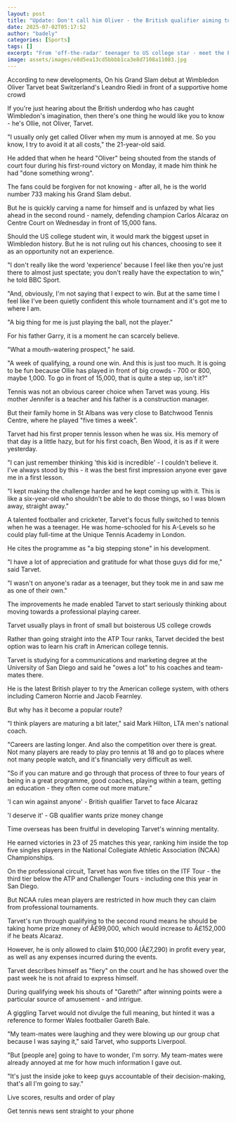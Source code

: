 ```yaml
---
layout: post
title: "Update: Don't call him Oliver - the British qualifier aiming to stun Alcaraz"
date: 2025-07-02T05:17:52
author: "badely"
categories: [Sports]
tags: []
excerpt: "From 'off-the-radar' teenager to US college star - meet the British qualifier seeking to shock defending champion Carlos Alcaraz at Wimbledon."
image: assets/images/e8d5ea13cd5bbbb1ca3e8d7108a11083.jpg
---
```


According to new developments, On his Grand Slam debut at Wimbledon Oliver Tarvet beat Switzerland's Leandro Riedi in front of a supportive home crowd 

If you're just hearing about the British underdog who has caught Wimbledon's imagination, then there's one thing he would like you to know - he's Ollie, not Oliver, Tarvet.

"I usually only get called Oliver when my mum is annoyed at me. So you know, I try to avoid it at all costs," the 21-year-old said.

He added that when he heard "Oliver" being shouted from the stands of court four during his first-round victory on Monday, it made him think he had "done something wrong".

The fans could be forgiven for not knowing - after all, he is the world number 733 making his Grand Slam debut.

But he is quickly carving a name for himself and is unfazed by what lies ahead in the second round - namely, defending champion Carlos Alcaraz on Centre Court on Wednesday in front of 15,000 fans. 

Should the US college student win, it would mark the biggest upset in Wimbledon history. But he is not ruling out his chances, choosing to see it as an opportunity not an experience.

"I don't really like the word 'experience' because I feel like then you're just there to almost just spectate; you don't really have the expectation to win," he told BBC Sport.

"And, obviously, I'm not saying that I expect to win. But at the same time I feel like I've been quietly confident this whole tournament and it's got me to where I am.

"A big thing for me is just playing the ball, not the player." 

For his father Garry, it is a moment he can scarcely believe.

"What a mouth-watering prospect," he said.

"A week of qualifying, a round one win. And this is just too much. It is going to be fun because Ollie has played in front of big crowds - 700 or 800, maybe 1,000. To go in front of 15,000, that is quite a step up, isn't it?"

Tennis was not an obvious career choice when Tarvet was young. His mother Jennifer is a teacher and his father is a construction manager.

But their family home in St Albans was very close to Batchwood Tennis Centre, where he played "five times a week".

Tarvet had his first proper tennis lesson when he was six. His memory of that day is a little hazy, but for his first coach, Ben Wood, it is as if it were yesterday.

"I can just remember thinking 'this kid is incredible' - I couldn't believe it. I've always stood by this - it was the best first impression anyone ever gave me in a first lesson.

"I kept making the challenge harder and he kept coming up with it. This is like a six-year-old who shouldn't be able to do those things, so I was blown away, straight away."

A talented footballer and cricketer, Tarvet's focus fully switched to tennis when he was a teenager. He was home-schooled for his A-Levels so he could play full-time at the Unique Tennis Academy in London.

He cites the programme as "a big stepping stone" in his development.

"I have a lot of appreciation and gratitude for what those guys did for me," said Tarvet.

"I wasn't on anyone's radar as a teenager, but they took me in and saw me as one of their own."

The improvements he made enabled Tarvet to start seriously thinking about moving towards a professional playing career.

Tarvet usually plays in front of small but boisterous US college crowds

Rather than going straight into the ATP Tour ranks, Tarvet decided the best option was to learn his craft in American college tennis.

Tarvet is studying for a communications and marketing degree at the University of San Diego and said he "owes a lot" to his coaches and team-mates there.

He is the latest British player to try the American college system, with others including Cameron Norrie and Jacob Fearnley.

But why has it become a popular route?

"I think players are maturing a bit later," said Mark Hilton, LTA men's national coach. 

"Careers are lasting longer. And also the competition over there is great. Not many players are ready to play pro tennis at 18 and go to places where not many people watch, and it's financially very difficult as well.

"So if you can mature and go through that process of three to four years of being in a great programme, good coaches, playing within a team, getting an education - they often come out more mature."

'I can win against anyone' - British qualifier Tarvet to face Alcaraz 

'I deserve it' - GB qualifier wants prize money change

Time overseas has been fruitful in developing Tarvet's winning mentality. 

He earned victories in 23 of 25 matches this year, ranking him inside the top five singles players in the National Collegiate Athletic Association (NCAA) Championships.

On the professional circuit, Tarvet has won five titles on the ITF Tour - the third tier below the ATP and Challenger Tours - including one this year in San Diego.

But NCAA rules mean players are restricted in how much they can claim from professional tournaments.

Tarvet's run through qualifying to the second round means he should be taking home prize money of Â£99,000, which would increase to Â£152,000 if he beats Alcaraz.

However, he is only allowed to claim $10,000 (Â£7,290) in profit every year, as well as any expenses incurred during the events.

Tarvet describes himself as "fiery" on the court and he has showed over the past week he is not afraid to express himself.

During qualifying week his shouts of "Gareth!" after winning points were a particular source of amusement - and intrigue.

A giggling Tarvet would not divulge the full meaning, but hinted it was a reference to former Wales footballer Gareth Bale.

"My team-mates were laughing and they were blowing up our group chat because I was saying it," said Tarvet, who supports Liverpool.

"But [people are] going to have to wonder, I'm sorry. My team-mates were already annoyed at me for how much information I gave out.

"It's just the inside joke to keep guys accountable of their decision-making, that's all I'm going to say."

Live scores, results and order of play

Get tennis news sent straight to your phone

